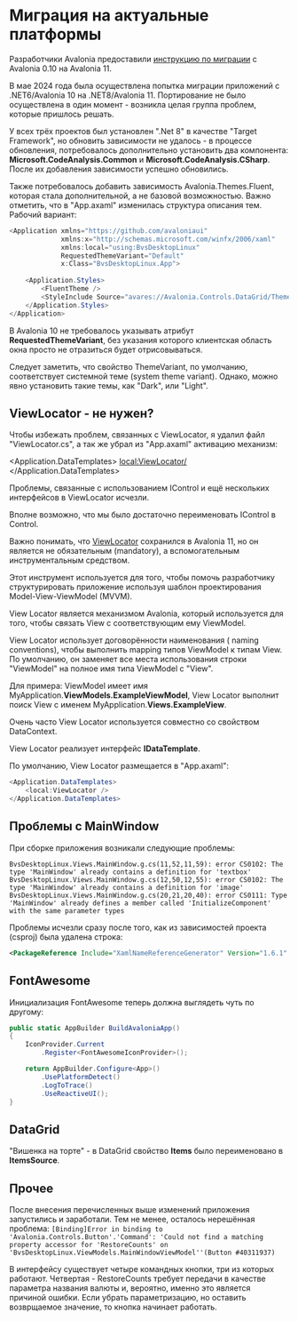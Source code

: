 # Миграция на актуальные платформы

Разработчики Avalonia предоставили [инструкцию по миграции](https://docs.avaloniaui.net/docs/stay-up-to-date/upgrade-from-0.10) с Avalonia 0.10 на Avalonia 11.

В мае 2024 года была осуществлена попытка миграции приложений с .NET6/Avalonia 10 на .NET8/Avalonia 11. Портирование не было осуществлена в один момент - возникла целая группа проблем, которые пришлось решать.

У всех трёх проектов был установлен ".Net 8" в качестве "Target Framework", но обновить зависимости не удалось - в процессе обновления, потребовалось дополнительно установить два компонента: **Microsoft.CodeAnalysis.Common** и **Microsoft.CodeAnalysis.CSharp**. После их добавления зависимости успешно обновились.

Также потребовалось добавить зависимость Avalonia.Themes.Fluent, которая стала дополнительной, а не базовой возможностью. Важно отметить, что в "App.axaml" изменилась структура описания тем. Рабочий вариант:

```csharp
<Application xmlns="https://github.com/avaloniaui"
             xmlns:x="http://schemas.microsoft.com/winfx/2006/xaml"
             xmlns:local="using:BvsDesktopLinux"
			 RequestedThemeVariant="Default"
             x:Class="BvsDesktopLinux.App">
	
    <Application.Styles>
		<FluentTheme />
        <StyleInclude Source="avares://Avalonia.Controls.DataGrid/Themes/Fluent.xaml"/>
    </Application.Styles>
</Application>
```

В Avalonia 10 не требовалось указывать атрибут **RequestedThemeVariant**, без указания которого клиентская область окна просто не отразиться будет отрисовываться.

Следует заметить, что свойство ThemeVariant, по умолчанию, соответствует системной теме (system theme variant). Однако, можно явно установить такие темы, как "Dark", или "Light".

## ViewLocator - не нужен?

Чтобы избежать проблем, связанных с ViewLocator, я удалил файл "ViewLocator.cs", а так же убрал из "App.axaml" активацию механизм:

<Application.DataTemplates>
	<local:ViewLocator/>
</Application.DataTemplates>

Проблемы, связанные с использованием IControl и ещё нескольких интерфейсов в ViewLocator исчезли.

Вполне возможно, что мы было достаточно переименовать IControl в Control.

Важно понимать, что [ViewLocator](https://docs.avaloniaui.net/ru/docs/concepts/view-locator) сохранился в Avalonia 11, но он является не обязательным (mandatory), а вспомогательным инструментальным средством.

Этот инструмент используется для того, чтобы помочь разработчику структурировать приложение используя шаблон проектирования Model-View-ViewModel (MVVM).

View Locator является механизмом Avalonia, который используется для того, чтобы связать View с соответствующим ему ViewModel.

View Locator использует договорённости наименования ( naming conventions), чтобы выполнить mapping типов ViewModel к типам View. По умолчанию, он заменяет все места использования строки "ViewModel" на полное имя типа ViewModel с "View".

Для примера: ViewModel имеет имя MyApplication.**ViewModels.ExampleViewModel**, View Locator выполнит поиск View с именем MyApplication.**Views.ExampleView**.

Очень часто View Locator используется совместно со свойством DataContext.

View Locator реализует интерфейс **IDataTemplate**.

По умолчанию, View Locator размещается в "App.axaml":

```csharp
<Application.DataTemplates>
	<local:ViewLocator />
</Application.DataTemplates>
```

## Проблемы с MainWindow

При сборке приложения возникали следующие проблемы:

```output
BvsDesktopLinux.Views.MainWindow.g.cs(11,52,11,59): error CS0102: The type 'MainWindow' already contains a definition for 'textbox'
BvsDesktopLinux.Views.MainWindow.g.cs(12,50,12,55): error CS0102: The type 'MainWindow' already contains a definition for 'image'
BvsDesktopLinux.Views.MainWindow.g.cs(20,21,20,40): error CS0111: Type 'MainWindow' already defines a member called 'InitializeComponent' with the same parameter types
```

Проблемы исчезли сразу после того, как из зависимостей проекта (csproj) была удалена строка: 

```xml
<PackageReference Include="XamlNameReferenceGenerator" Version="1.6.1" />
```

## FontAwesome

Инициализация FontAwesome теперь должна выглядеть чуть по другому:

```csharp
public static AppBuilder BuildAvaloniaApp()
{
	IconProvider.Current
		.Register<FontAwesomeIconProvider>();

	return AppBuilder.Configure<App>()
		.UsePlatformDetect()
		.LogToTrace()
		.UseReactiveUI();
}
```

## DataGrid

"Вишенка на торте" - в DataGrid свойство **Items** было переименовано в **ItemsSource**.

## Прочее

После внесения перечисленных выше изменений приложения запустились и заработали. Тем не менее, осталось нерешённая проблема: `[Binding]Error in binding to 'Avalonia.Controls.Button'.'Command': 'Could not find a matching property accessor for 'RestoreCounts' on 'BvsDesktopLinux.ViewModels.MainWindowViewModel''(Button #40311937)`

В интерфейсу существует четыре командных кнопки, три из которых работают. Четвертая - RestoreCounts требует передачи в качестве параметра названия валюты и, вероятно, именно это является причиной ошибки. Если убрать параметризацию, но оставить возврщаемое значение, то кнопка начинает работать.
